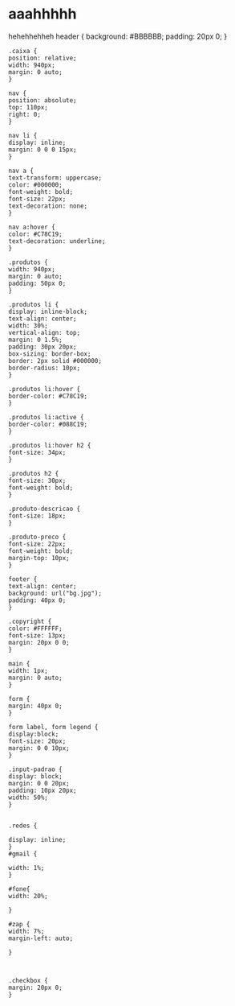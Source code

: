 # aaahhhhh
hehehhehheh
header {
    background: #BBBBBB;
    padding: 20px 0;
    }
    
    .caixa {
    position: relative;
    width: 940px;
    margin: 0 auto;
    }
    
    nav {
    position: absolute;
    top: 110px;
    right: 0;
    }
    
    nav li {
    display: inline;
    margin: 0 0 0 15px;
    }
    
    nav a {
    text-transform: uppercase;
    color: #000000;
    font-weight: bold;
    font-size: 22px;
    text-decoration: none;
    }
    
    nav a:hover {
    color: #C78C19;
    text-decoration: underline;
    }
    
    .produtos {
    width: 940px;
    margin: 0 auto;
    padding: 50px 0;
    }
    
    .produtos li {
    display: inline-block;
    text-align: center;
    width: 30%;
    vertical-align: top;
    margin: 0 1.5%;
    padding: 30px 20px;
    box-sizing: border-box;
    border: 2px solid #000000;
    border-radius: 10px;
    }
    
    .produtos li:hover {
    border-color: #C78C19;
    }
    
    .produtos li:active {
    border-color: #088C19;
    }
    
    .produtos li:hover h2 {
    font-size: 34px;
    }
    
    .produtos h2 {
    font-size: 30px;
    font-weight: bold;
    }
    
    .produto-descricao {
    font-size: 18px;
    }
    
    .produto-preco {
    font-size: 22px;
    font-weight: bold;
    margin-top: 10px;
    }
    
    footer {
    text-align: center;
    background: url("bg.jpg");
    padding: 40px 0;
    }
    
    .copyright {
    color: #FFFFFF;
    font-size: 13px;
    margin: 20px 0 0;
    }
    
    main {
    width: 1px;
    margin: 0 auto;
    }
    
    form {
    margin: 40px 0;
    }
    
    form label, form legend {
    display:block;
    font-size: 20px;
    margin: 0 0 10px;
    }
    
    .input-padrao {
    display: block;
    margin: 0 0 20px;
    padding: 10px 20px;
    width: 50%;
    }
    
    
    .redes {
    
    display: inline;
    }
    #gmail {
    
    width: 1%;
    }
    
    #fone{
    width: 20%;
    
    }
    
    #zap {
    width: 7%;
    margin-left: auto;
    
    }
    
    
    
    .checkbox {
    margin: 20px 0;
    }
